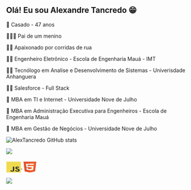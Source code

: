 ## Olá! Eu sou Alexandre Tancredo 😁

  💒 Casado - 47 anos
  
  👨‍👩‍👦 Pai de um menino 
  
  🏃‍♂️ Apaixonado por corridas de rua 
 
  👨‍💻 Engenheiro Eletrônico - Escola de Engenharia Mauá - IMT
  
  👨‍🎓 Tecnólogo em Analise e Desenvolvimento de Sistemas - Univerisdade Anhanguera 
  
  👨‍🎓 Salesforce - Full Stack 
  
  🥇 MBA em TI e Internet - Universidade Nove de Julho
  
  🥇 MBA em Administração Executiva para Engenheiros - Escola de Engenharia Mauá 
  
  🥇 MBA em Gestão de Negócios - Universidade Nove de Julho
  
   ![AlexTancredo GitHub stats](https://github-readme-stats.vercel.app/api?username=Alextancredo&show_icons=true&theme=light)
   <div>
   <a href="https://github.com/Aletancredo">
   <img height="120em" src="https://github-readme-stats.vercel.app/api/top-langs/?username=Alextancredo&layout=compact&langs_count=16&theme=light"/>
  </div>
  
  <div style="display: inline_block"><br>
    <img align="center" alt=Alex-Js" height="30" width="40" src="https://github.com/devicons/devicon/blob/master/icons/javascript/javascript-original.svg">
    <img align="center" alt=Alex-Js" height="30" width="40" src="https://github.com/devicons/devicon/blob/master/icons/html5/html5-original.svg">
  </div>  
  <p>
  <div>
    <a href="mailto:alexandre.tancredo@hotmail.com"><img src=https://img.shields.io/badge/Microsoft_Outlook-0078D4?style=for-the-badge&logo=microsoft-outlook&logoColor=white target="_blank"></a> 
  </div>    
  
 
  


  
  


